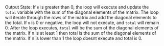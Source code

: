 Output State: If `n` is greater than 0, the loop will execute and update the `total` variable with the sum of the diagonal elements of the matrix. The loop will iterate through the rows of the matrix and add the diagonal elements to the total. If `n` is 0 or negative, the loop will not execute, and `total` will remain 0. After the loop executes, `total` will be the sum of the diagonal elements of the matrix.
If n is at least 1 then total is the sum of the diagonal elements of the matrix. If n is lower than 1 the loop doesnt execute and total is 0.
